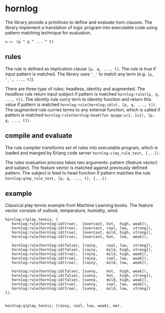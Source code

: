 # hornlog

The library provide a primitives to define and evaluate horn clauses. The library implement a translation of logic program into executable code using pattern matching technique for evaluation.

```
u <- (p ^ q ^ ... ^ t)
``` 

## rules

The rule is defined as implication clause `[p, q, ..., t]`. The rule is true if input pattern is matched. The library uses `'_'` to match any term (e.g. `[p, '_', ..., t]`).   

There are three type of rules: headless, identity and augmented. The _headless_ rule return input subject if pattern is matched `hornlog:rule([p, q, ..., t])`. The _identity_ rule curry term to identity function and return this value if pattern is matched `hornlog:rule(hornlog:id(u), [p, q, ..., t])`. The _augmented_ rule curries terms to any external function, which is called if pattern is matched `hornlog:rule(hornlog:head(fun myapp:u/2, [u]), [p, q, ..., t])`.

## compile and evaluate 

The rule compiler transforms set of rules into executable program, which is loaded and manged by Erlang code server `hornlog:c(my_rule_test, [...])`.
  

The rules evaluation process takes two arguments: pattern (feature vector) and subject. The feature vector is matched against previously defined pattern. The subject is feed to head function if pattern matches the rule `hornlog:q(my_rule_test, [p, q, ..., t], {...})`.
 
## example

Classical play tennis example from Machine Learning books. The feature vector consists of outlook, temperature, humidity, wind.

```
hornlog:c(play_tennis, [
   hornlog:rule(hornlog:id(true),  [overcast, hot,  high, weak]),
   hornlog:rule(hornlog:id(true),  [overcast, cool, low,  strong]),
   hornlog:rule(hornlog:id(true),  [overcast, mild, high, strong]),
   hornlog:rule(hornlog:id(true),  [overcast, hot,  low,  weak]),

   hornlog:rule(hornlog:id(false), [rainy,    cool, low,  strong]),
   hornlog:rule(hornlog:id(false), [rainy,    mild, high, strong]),
   hornlog:rule(hornlog:id(true),  [rainy,    mild, high, weak]),
   hornlog:rule(hornlog:id(true),  [rainy,    cool, low,  weak]),
   hornlog:rule(hornlog:id(true),  [rainy,    mild, low,  weak]),

   hornlog:rule(hornlog:id(false), [sunny,    hot,  high, weak]),
   hornlog:rule(hornlog:id(false), [sunny,    hot,  high, strong]),
   hornlog:rule(hornlog:id(false), [sunny,    mild, high, weak]),
   hornlog:rule(hornlog:id(true),  [sunny,    cool, low,  weak]),
   hornlog:rule(hornlog:id(true),  [sunny,    mild, low,  strong])
]).


hornlog:q(play_tennis, [rainy, cool, low, weak], me).
```

